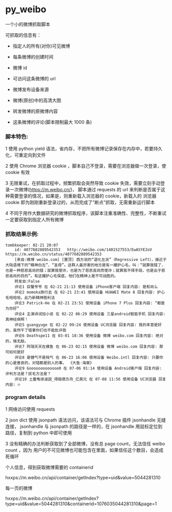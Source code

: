 # py_weibo

一个小的微博抓取脚本

可抓取的信息有：

- 指定人的所有(对你)可见微博

- 每条微博的创建时间

- 微博 id 
  
- 可访问这条微博的 url
  
- 微博发布设备来源
  
- 微博(原创)中的高清大图
  
- 转发微博的原微博内容
  
- 这条微博的评论(脚本限制最大 1000 条)
  
  
### 脚本特色:

1 使用 python yield 语法，省内存，不把所有微博记录保存在内存中，若要持久化，可重定向到文件

2 使用 Chrome 浏览器 cookie ，脚本自己不登录，需要在浏览器做一次登录，使 cookie 有效

3 无限重试，在抓取过程中，频繁抓取会突然导致 cookie 失效，需要立刻手动登录一次微博(https://m.weibo.cn/)，
  脚本通过 requests 的 url 来判断是否属于这种需要登录的情况，如果是，则重新载入浏览器的 cookie，新载入的
  浏览器 cookie 即为刚刚重新登录过的，从而完成了"断点"抓取，无需重新运行脚本

4 不同于用作大数据研究的微博抓取程序，该脚本注重准确性、完整性，不断重试一定要获取到指定人所有微博
  
###  抓取结果示例:

```
tombkeeper: 02-21 20:07
    id: 4077682889542353   http://weibo.com/1401527553/EwASYE2oV   https://m.weibo.cn/status/4077682889542353
    [来自:微博 weibo.com] [置顶] 西方说的“退化左派”（Regressive Left），接近于大陆语境下的“精神白左”、“圣母”。这群人最厉害的地方是有一撮护心毛，叫：“就算我错了，也是一种慈悲高尚的错；就算我使诈，也是为了慈悲高尚而使诈；就算我不择手段，也是出于慈悲高尚的目的”。有这撮护心毛保底，他们在精神上是不可战胜的。 ​​​
    转发自:False
    评论1 巨蟹爷爷 在 02-21 21:13 使用设备 iPhone客户端 回复内容: 是和尚么
    评论2 momoka旅行去 在 02-21 23:41 使用设备 HUAWEI Mate 8 回复内容: 护心毛哈哈哈，此乃新精神胜利法
    评论3 Patrick-He 在 02-21 23:51 使用设备 iPhone 7 Plus 回复内容: “都是为你好”
    评论4 主演诗词加小说 在 02-22 06:29 使用设备 三星android智能手机 回复内容: 真神经病啊！
    评论5 guangyuge 在 02-22 09:24 使用设备 UC浏览器 回复内容: 我的本意是好的，虽然干了错事你们也不能批评我
    评论6 Deathspe11 在 03-01 18:36 使用设备 微博 weibo.com 回复内容: 绝对的，强无敌。
    评论7 阿瑞天天在摸鱼 在 06-23 02:15 使用设备 微博 weibo.com 回复内容: 那可如何是好
    评论8 是健气不是贱气 在 06-23 16:06 使用设备 Weibo.intl 回复内容: 只要你的心是善良的，对错都是别人的事。 《大鱼·海棠》
    评论9 Gooooooooooooo0 在 07-06 01:14 使用设备 Android客户端 回复内容: 评判方法是？拔毛方法是？
    评论10 土鳖龟徐波説_得赔偿方舟_亿美元 在 07-08 11:56 使用设备 UC浏览器 回复内容: 🔥
```


###  program details

1 网络访问使用 requests

2 json dict 使用 jsonpath 语法访问，该语法可与 Chrome 插件 jsonhandle 无缝连接，
  jsonhandle 与 jsonpath 的路径是一样的，在 jsonhandle 用鼠标定位到路径，复制到
  python 中即可使用
 
3 没有精确的办法判断获取到了全部微博，没有总 page count，无法信任 weibo count ，因为
  用户的不可见微博也可能包含在里面，如果信任这个数目，会造成死循环
  
个人信息，得到获取微博需要的 containerid

hxxps://m.weibo.cn/api/container/getIndex?type=uid&value=5044281310

每一页的微博 

hxxps://m.weibo.cn/api/container/getIndex?type=uid&value=5044281310&containerid=1076035044281310&page=1